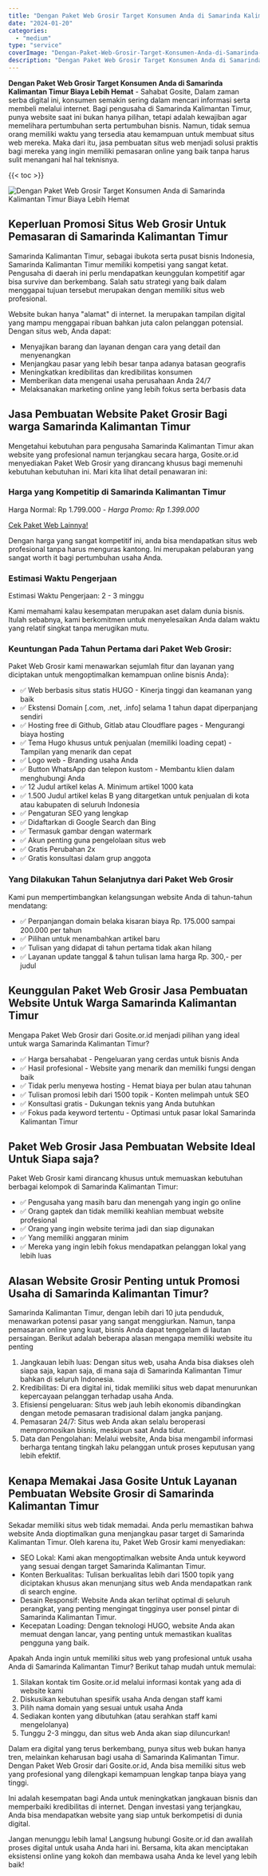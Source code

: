 ```yaml
---
title: "Dengan Paket Web Grosir Target Konsumen Anda di Samarinda Kalimantan Timur Biaya Lebih Hemat"
date: "2024-01-20"
categories: 
  - "medium"
type: "service"
coverImage: "Dengan-Paket-Web-Grosir-Target-Konsumen-Anda-di-Samarinda-Kalimantan-Timur-Biaya-Lebih-Hemat.png"
description: "Dengan Paket Web Grosir Target Konsumen Anda di Samarinda Kalimantan Timur Biaya Lebih Hemat. Jangan menunggu lebih lama! Langsung hubungi Gosite.or.id dan a..."
---
```


**Dengan Paket Web Grosir Target Konsumen Anda di Samarinda Kalimantan Timur Biaya Lebih Hemat** - Sahabat Gosite, Dalam zaman serba digital ini, konsumen semakin sering dalam mencari informasi serta membeli melalui internet. Bagi pengusaha di Samarinda Kalimantan Timur, punya website saat ini bukan hanya pilihan, tetapi adalah kewajiban agar memelihara pertumbuhan serta pertumbuhan bisnis. Namun, tidak semua orang memiliki waktu yang tersedia atau kemampuan untuk membuat situs web mereka. Maka dari itu, jasa pembuatan situs web menjadi solusi praktis bagi mereka yang ingin memiliki pemasaran online yang baik tanpa harus sulit menangani hal hal teknisnya.

{{< toc >}}

![Dengan Paket Web Grosir Target Konsumen Anda di Samarinda Kalimantan Timur Biaya Lebih Hemat](/images/medium/Dengan-Paket-Web-Grosir-Target-Konsumen-Anda-di-Samarinda-Kalimantan-Timur-Biaya-Lebih-Hemat.png)

## Keperluan Promosi Situs Web Grosir Untuk Pemasaran di Samarinda Kalimantan Timur

Samarinda Kalimantan Timur, sebagai ibukota serta pusat bisnis Indonesia, Samarinda Kalimantan Timur memiliki kompetisi yang sangat ketat. Pengusaha di daerah ini perlu mendapatkan keunggulan kompetitif agar bisa survive dan berkembang. Salah satu strategi yang baik dalam menggapai tujuan tersebut merupakan dengan memiliki situs web profesional.

Website bukan hanya "alamat" di internet. Ia merupakan tampilan digital yang mampu menggapai ribuan bahkan juta calon pelanggan potensial. Dengan situs web, Anda dapat:

- Menyajikan barang dan layanan dengan cara yang detail dan menyenangkan
- Menjangkau pasar yang lebih besar tanpa adanya batasan geografis
- Meningkatkan kredibilitas dan kredibilitas konsumen
- Memberikan data mengenai usaha perusahaan Anda 24/7
- Melaksanakan marketing online yang lebih fokus serta berbasis data

## Jasa Pembuatan Website Paket Grosir Bagi warga Samarinda Kalimantan Timur

Mengetahui kebutuhan para pengusaha Samarinda Kalimantan Timur akan website yang profesional namun terjangkau secara harga, Gosite.or.id menyediakan Paket Web Grosir yang dirancang khusus bagi memenuhi kebutuhan kebutuhan ini. Mari kita lihat detail penawaran ini:

### Harga yang Kompetitip di Samarinda Kalimantan Timur

<a class="cta-button">Harga Normal: Rp 1.799.000 - <em>Harga Promo: Rp 1.399.000</em></a>

<a href="/jasa-web/" class="cta-button">Cek Paket Web Lainnya!</a>

Dengan harga yang sangat kompetitif ini, anda bisa mendapatkan situs web profesional tanpa harus menguras kantong. Ini merupakan pelaburan yang sangat worth it bagi pertumbuhan usaha Anda.

### Estimasi Waktu Pengerjaan

Estimasi Waktu Pengerjaan: 2 - 3 minggu

Kami memahami kalau kesempatan merupakan aset dalam dunia bisnis. Itulah sebabnya, kami berkomitmen untuk menyelesaikan Anda dalam waktu yang relatif singkat tanpa merugikan mutu.

### Keuntungan Pada Tahun Pertama dari Paket Web Grosir:

Paket Web Grosir kami menawarkan sejumlah fitur dan layanan yang diciptakan untuk mengoptimalkan kemampuan online bisnis Anda}:

- ✅ Web berbasis situs statis HUGO - Kinerja tinggi dan keamanan yang baik
- ✅ Ekstensi Domain \[.com, .net, .info\] selama 1 tahun dapat diperpanjang sendiri
- ✅ Hosting free di Github, Gitlab atau Cloudflare pages - Mengurangi biaya hosting
- ✅ Tema Hugo khusus untuk penjualan (memiliki loading cepat) - Tampilan yang menarik dan cepat
- ✅ Logo web - Branding usaha Anda
- ✅ Button WhatsApp dan telepon kustom - Membantu klien dalam menghubungi Anda
- ✅ 12 Judul artikel kelas A. Minimum artikel 1000 kata
- ✅ 1.500 Judul artikel kelas B yang ditargetkan untuk penjualan di kota atau kabupaten di seluruh Indonesia
- ✅ Pengaturan SEO yang lengkap
- ✅ Didaftarkan di Google Search dan Bing
- ✅ Termasuk gambar dengan watermark
- ✅ Akun penting guna pengelolaan situs web
- ✅ Gratis Perubahan 2x
- ✅ Gratis konsultasi dalam grup anggota

### Yang Dilakukan Tahun Selanjutnya dari Paket Web Grosir

Kami pun mempertimbangkan kelangsungan website Anda di tahun-tahun mendatang:

- ✅ Perpanjangan domain belaka kisaran biaya Rp. 175.000 sampai 200.000 per tahun
- ✅ Pilihan untuk menambahkan artikel baru
- ✅ Tulisan yang didapat di tahun pertama tidak akan hilang
- ✅ Layanan update tanggal & tahun tulisan lama harga Rp. 300,- per judul

## Keunggulan Paket Web Grosir Jasa Pembuatan Website Untuk Warga Samarinda Kalimantan Timur

Mengapa Paket Web Grosir dari Gosite.or.id menjadi pilihan yang ideal untuk warga Samarinda Kalimantan Timur?

- ✅ Harga bersahabat - Pengeluaran yang cerdas untuk bisnis Anda
- ✅ Hasil profesional - Website yang menarik dan memiliki fungsi dengan baik
- ✅ Tidak perlu menyewa hosting - Hemat biaya per bulan atau tahunan
- ✅ Tulisan promosi lebih dari 1500 topik - Konten melimpah untuk SEO
- ✅ Konsultasi gratis - Dukungan teknis yang Anda butuhkan
- ✅ Fokus pada keyword tertentu - Optimasi untuk pasar lokal Samarinda Kalimantan Timur

## Paket Web Grosir Jasa Pembuatan Website Ideal Untuk Siapa saja?

Paket Web Grosir kami dirancang khusus untuk memuaskan kebutuhan berbagai kelompok di Samarinda Kalimantan Timur:

- ✅ Pengusaha yang masih baru dan menengah yang ingin go online
- ✅ Orang gaptek dan tidak memiliki keahlian membuat website profesional
- ✅ Orang yang ingin website terima jadi dan siap digunakan
- ✅ Yang memiliki anggaran minim
- ✅ Mereka yang ingin lebih fokus mendapatkan pelanggan lokal yang lebih luas

## Alasan Website Grosir Penting untuk Promosi Usaha di Samarinda Kalimantan Timur?

Samarinda Kalimantan Timur, dengan lebih dari 10 juta penduduk, menawarkan potensi pasar yang sangat menggiurkan. Namun, tanpa pemasaran online yang kuat, bisnis Anda dapat tenggelam di lautan persaingan. Berikut adalah beberapa alasan mengapa memiliki website itu penting

1. Jangkauan lebih luas: Dengan situs web, usaha Anda bisa diakses oleh siapa saja, kapan saja, di mana saja di Samarinda Kalimantan Timur bahkan di seluruh Indonesia.
2. Kredibilitas: Di era digital ini, tidak memiliki situs web dapat menurunkan kepercayaan pelanggan terhadap usaha Anda.
3. Efisiensi pengeluaran: Situs web jauh lebih ekonomis dibandingkan dengan metode pemasaran tradisional dalam jangka panjang.
4. Pemasaran 24/7: Situs web Anda akan selalu beroperasi mempromosikan bisnis, meskipun saat Anda tidur.
5. Data dan Pengolahan: Melalui website, Anda bisa mengambil informasi berharga tentang tingkah laku pelanggan untuk proses keputusan yang lebih efektif.

## Kenapa Memakai Jasa Gosite Untuk Layanan Pembuatan Website Grosir di Samarinda Kalimantan Timur

Sekadar memiliki situs web tidak memadai. Anda perlu memastikan bahwa website Anda dioptimalkan guna menjangkau pasar target di Samarinda Kalimantan Timur. Oleh karena itu, Paket Web Grosir kami menyediakan:

- SEO Lokal: Kami akan mengoptimalkan website Anda untuk keyword yang sesuai dengan target Samarinda Kalimantan Timur.
- Konten Berkualitas: Tulisan berkualitas lebih dari 1500 topik yang diciptakan khusus akan menunjang situs web Anda mendapatkan rank di search engine.
- Desain Responsif: Website Anda akan terlihat optimal di seluruh perangkat, yang penting mengingat tingginya user ponsel pintar di Samarinda Kalimantan Timur.
- Kecepatan Loading: Dengan teknologi HUGO, website Anda akan memuat dengan lancar, yang penting untuk memastikan kualitas pengguna yang baik.

Apakah Anda ingin untuk memiliki situs web yang profesional untuk usaha Anda di Samarinda Kalimantan Timur? Berikut tahap mudah untuk memulai:

1. Silakan kontak tim Gosite.or.id melalui informasi kontak yang ada di website kami
2. Diskusikan kebutuhan spesifik usaha Anda dengan staff kami
3. Pilih nama domain yang sesuai untuk usaha Anda
4. Sediakan konten yang dibutuhkan (atau serahkan staff kami mengelolanya)
5. Tunggu 2-3 minggu, dan situs web Anda akan siap diluncurkan!

Dalam era digital yang terus berkembang, punya situs web bukan hanya tren, melainkan keharusan bagi usaha di Samarinda Kalimantan Timur. Dengan Paket Web Grosir dari Gosite.or.id, Anda bisa memiliki situs web yang profesional yang dilengkapi kemampuan lengkap tanpa biaya yang tinggi.

Ini adalah kesempatan bagi Anda untuk meningkatkan jangkauan bisnis dan memperbaiki kredibilitas di internet. Dengan investasi yang terjangkau, Anda bisa mendapatkan website yang siap untuk berkompetisi di dunia digital.

Jangan menunggu lebih lama! Langsung hubungi Gosite.or.id dan awalilah proses digital untuk usaha Anda hari ini. Bersama, kita akan menciptakan eksistensi online yang kokoh dan membawa usaha Anda ke level yang lebih baik!